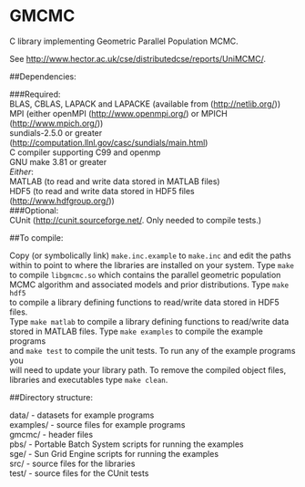 GMCMC
=====

C library implementing Geometric Parallel Population MCMC.  

See http://www.hector.ac.uk/cse/distributedcse/reports/UniMCMC/.  

##Dependencies:  

###Required:  
 BLAS, CBLAS, LAPACK and LAPACKE (available from (http://netlib.org/))  
 MPI (either openMPI (http://www.openmpi.org/) or MPICH (http://www.mpich.org/))  
 sundials-2.5.0 or greater (http://computation.llnl.gov/casc/sundials/main.html)  
 C compiler supporting C99 and openmp  
 GNU make 3.81 or greater  
 *Either*:  
  MATLAB (to read and write data stored in MATLAB files)  
  HDF5 (to read and write data stored in HDF5 files (http://www.hdfgroup.org/))  
###Optional:  
 CUnit (http://cunit.sourceforge.net/.  Only needed to compile tests.)  

##To compile:  

Copy (or symbolically link) ```make.inc.example``` to ```make.inc``` and edit the paths  
within to point to where the libraries are installed on your system.  Type ```make```  
to compile ```libgmcmc.so``` which contains the parallel geometric population  
MCMC algorithm and associated models and prior distributions.  Type ```make hdf5```  
to compile a library defining functions to read/write data stored in HDF5 files.  
Type ```make matlab``` to compile a library defining functions to read/write data  
stored in MATLAB files.  Type ```make examples``` to compile the example programs  
and ```make test``` to compile the unit tests.  To run any of the example programs you  
will need to update your library path.  To remove the compiled object files,  
libraries and executables type ```make clean```.  

##Directory structure:  

 data/     - datasets for example programs  
 examples/ - source files for example programs  
 gmcmc/    - header files  
 pbs/      - Portable Batch System scripts for running the examples  
 sge/      - Sun Grid Engine scripts for running the examples  
 src/      - source files for the libraries  
 test/     - source files for the CUnit tests  
